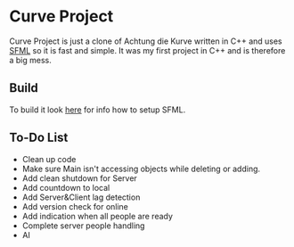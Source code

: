 Curve Project
===================
Curve Project is just a clone of Achtung die Kurve written in C++ and uses [SFML](https://github.com/LaurentGomila/SFML) so it is fast and simple. It was my first project in C++ and is therefore a big mess.

Build
-------
To build it look [here](http://sfml-dev.org/tutorials/2.1/) for info how to setup SFML.

To-Do List
----------------------------
* Clean up code
* Make sure Main isn't accessing objects while deleting or adding.
* Add clean shutdown for Server
* Add countdown to local
* Add Server&Client lag detection
* Add version check for online
* Add indication when all people are ready
* Complete server people handling
* AI
